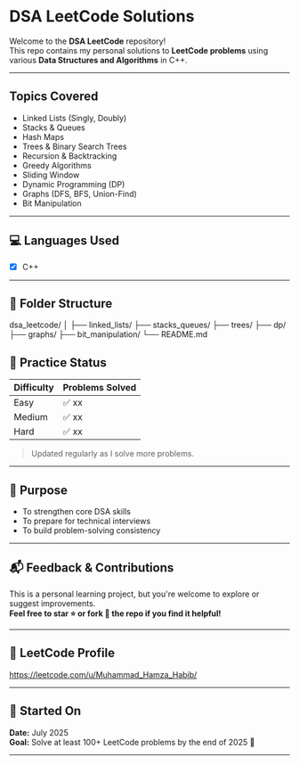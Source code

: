 #  DSA LeetCode Solutions

Welcome to the **DSA LeetCode** repository!  
This repo contains my personal solutions to **LeetCode problems** using various **Data Structures and Algorithms** in C++.

---

## Topics Covered

- Linked Lists (Singly, Doubly)
- Stacks & Queues
- Hash Maps
- Trees & Binary Search Trees
- Recursion & Backtracking
- Greedy Algorithms
- Sliding Window
- Dynamic Programming (DP)
- Graphs (DFS, BFS, Union-Find)
- Bit Manipulation

---

## 💻 Languages Used

- [x] C++

---

## 📂 Folder Structure
dsa_leetcode/
│
├── linked_lists/
├── stacks_queues/
├── trees/
├── dp/
├── graphs/
├── bit_manipulation/
└── README.md


## 🔁 Practice Status

| Difficulty | Problems Solved |
|------------|------------------|
| Easy       | ✅ xx            |
| Medium     | ✅ xx            |
| Hard       | ✅ xx            |

> Updated regularly as I solve more problems.

---

## 📌 Purpose

- To strengthen core DSA skills
- To prepare for technical interviews
- To build problem-solving consistency

---

## 📬 Feedback & Contributions

This is a personal learning project, but you're welcome to explore or suggest improvements.  
**Feel free to star ⭐ or fork 🍴 the repo if you find it helpful!**

---

## 🔗 LeetCode Profile

https://leetcode.com/u/Muhammad_Hamza_Habib/

---

## 📅 Started On

**Date:** July 2025  
**Goal:** Solve at least 100+ LeetCode problems by the end of 2025 🎯

---


